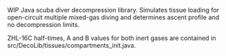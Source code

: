 WIP Java scuba diver decompression library. Simulates tissue loading for open-circuit multiple mixed-gas diving and determines ascent profile and no decompression limits.

ZHL-16C half-times, A and B values for both inert gases are contained in src/DecoLib/tissues/compartments_init.java.
